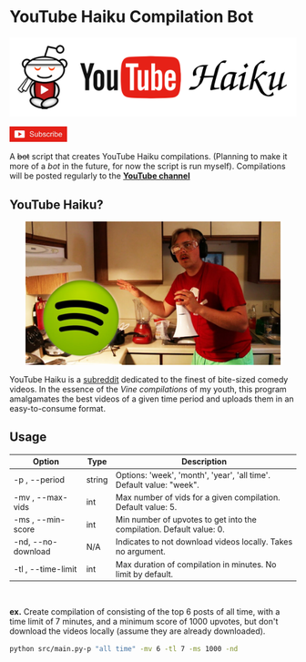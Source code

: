 # YouTube Haiku Compilation Bot

<p align="center">
  <a href="http://www.youtube.com/channel/UC4bbRJvsJ5ruK2znzjOOZCg?sub_confirmation=1">
    <img src="imgs/yt-haiku.png">
  </a>
</p>
<p align="left">
  <a href="http://www.youtube.com/channel/UC4bbRJvsJ5ruK2znzjOOZCg?sub_confirmation=1">
    <img src="imgs/github/subscribe.jpg", width="20%" height="30%">
  </a>
</p>

A ~~bot~~ script that creates YouTube Haiku compilations. (Planning to make it more of a *bot* in the future, for now the script is run myself). Compilations will be posted regularly to the **[YouTube channel](https://www.youtube.com/channel/UC4bbRJvsJ5ruK2znzjOOZCg)**

## YouTube Haiku?

<p align="center">
  <a href="https://www.youtube.com/watch?v=BvQ571eAOZE">
    <img src="imgs/github/gus_johnson.jpg" alt="Recording a Spotify Ad - Gus Johnson" width="448" height="252">
  </a>
</p>

YouTube Haiku is a [subreddit](https://www.reddit.com/r/youtubehaiku/) dedicated to the finest of bite-sized comedy videos. In the essence of the *Vine compilations* of my youth, this program amalgamates the best videos of a given time period and uploads them in an easy-to-consume format.

## Usage
| Option                | Type     | Description                                      |
|-----------------------|----------|--------------------------------------------------|
| -p , --period         | string   | Options: 'week', 'month', 'year', 'all time'. Default value: "week". |
| -mv , --max-vids      | int      | Max number of vids for a given compilation. Default value: 5.|
| -ms , --min-score     | int      | Min number of upvotes to get into the compilation. Default value: 0.|
| -nd, --no-download    | N/A      | Indicates to not download videos locally. Takes no argument.   |
| -tl , --time-limit    | int      | Max duration of compilation in minutes. No limit by default.|

<br/>

**ex.** Create compilation of consisting of the top 6 posts of all time, with a time limit of 7 minutes, and a minimum score of 1000 upvotes, but don't download the videos locally (assume they are already downloaded).

```bash
python src/main.py-p "all time" -mv 6 -tl 7 -ms 1000 -nd
```
